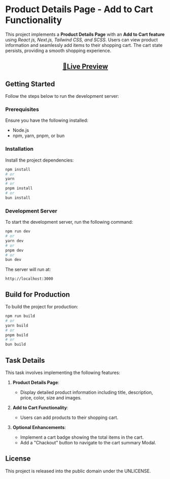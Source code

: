 # Product Details Page - Add to Cart Functionality

This project implements a **Product Details Page** with an **Add to Cart feature** using *React js, Next.js, Tailwind CSS, and SCSS*. Users can view product information and seamlessly add items to their shopping cart. The cart state persists, providing a smooth shopping experience.

<h2 align=center>
   <a target="_blank" href="https://product-details-with-next-js.netlify.app/" rel="nofollow">👀Live Preview</a>
</h2>

## Getting Started

Follow the steps below to run the development server:

### Prerequisites
Ensure you have the following installed:
- Node.js
- npm, yarn, pnpm, or bun

### Installation
Install the project dependencies:

```bash
npm install
# or
yarn
# or
pnpm install
# or
bun install
```

### Development Server
To start the development server, run the following command:

```bash
npm run dev
# or
yarn dev
# or
pnpm dev
# or
bun dev
```

The server will run at:

```
http://localhost:3000
```

## Build for Production
To build the project for production:

```bash
npm run build
# or
yarn build
# or
pnpm build
# or
bun build
```

## Task Details
This task involves implementing the following features:

1. **Product Details Page**:
   - Display detailed product information including title, description, price, color, size and images.

2. **Add to Cart Functionality**:
   - Users can add products to their shopping cart.

3. **Optional Enhancements**:
   - Implement a cart badge showing the total items in the cart.
   - Add a "Chackout" button to navigate to the cart summary Modal.

## License

This project is released into the public domain under the UNLICENSE.

